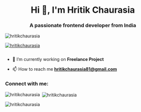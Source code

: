 <h1 align="center">Hi 👋, I'm Hritik Chaurasia</h1>
<h3 align="center">A passionate frontend developer from India</h3>

<p align="left"> <img src="https://komarev.com/ghpvc/?username=hritikchaurasia&label=Profile%20views&color=0e75b6&style=flat" alt="hritikchaurasia" /> </p>

<p align="left"> <a href="https://github.com/ryo-ma/github-profile-trophy"><img src="https://github-profile-trophy.vercel.app/?username=hritikchaurasia" alt="hritikchaurasia" /></a> </p>

<p align="left"> <a href="https://twitter.com/" target="blank"><img src="https://img.shields.io/twitter/follow/?logo=twitter&style=for-the-badge" alt="" /></a> </p>

- 🔭 I’m currently working on **Freelance Project**

- 📫 How to reach me **hritikchaurasia81@gmail.com**

<h3 align="left">Connect with me:</h3>
<p align="left">
</p>

<p><img align="left" src="https://github-readme-stats.vercel.app/api/top-langs?username=hritikchaurasia&show_icons=true&locale=en&layout=compact" alt="hritikchaurasia" /></p>

<p>&nbsp;<img align="center" src="https://github-readme-stats.vercel.app/api?username=hritikchaurasia&show_icons=true&locale=en" alt="hritikchaurasia" /></p>

<p><img align="center" src="https://github-readme-streak-stats.herokuapp.com/?user=hritikchaurasia&" alt="hritikchaurasia" /></p>

